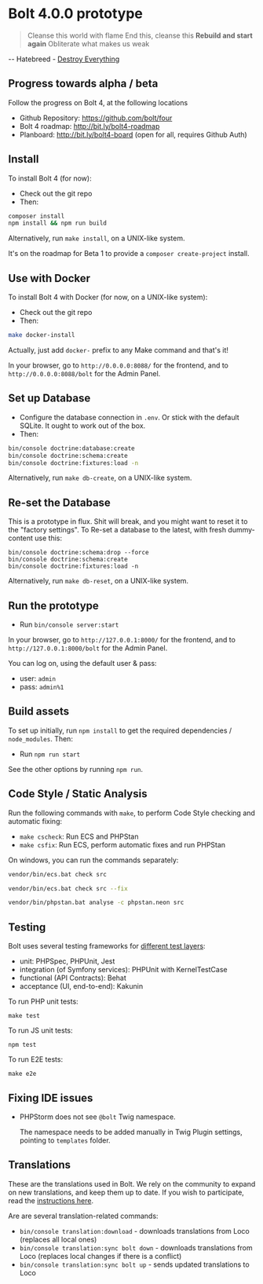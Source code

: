 Bolt 4.0.0 prototype
====================

> Cleanse this world with flame
> End this, cleanse this
> **Rebuild and start again**
> Obliterate what makes us weak

-- Hatebreed - [Destroy Everything][hatebreed]

Progress towards alpha / beta
-----------------------------

Follow the progress on Bolt 4, at the following locations

 - Github Repository: https://github.com/bolt/four
 - Bolt 4 roadmap: http://bit.ly/bolt4-roadmap
 - Planboard: http://bit.ly/bolt4-board (open for all, requires Github Auth)

Install
-------

To install Bolt 4 (for now):

  - Check out the git repo
  - Then:
  
  ```bash
composer install
npm install && npm run build
  ```

Alternatively, run `make install`, on a UNIX-like system.

It's on the roadmap for Beta 1 to provide a `composer create-project` install.

Use with Docker
---------------

To install Bolt 4 with Docker (for now, on a UNIX-like system):

  - Check out the git repo
  - Then:

  ```bash
make docker-install
  ```

Actually, just add `docker-` prefix to any Make command and that's it!

In your browser, go to `http://0.0.0.0:8088/` for the frontend, and to 
`http://0.0.0.0:8088/bolt` for the Admin Panel.

Set up Database
---------------

  - Configure the database connection in `.env`. Or stick with the default
    SQLite. It ought to work out of the box.
  - Then:

```bash
bin/console doctrine:database:create
bin/console doctrine:schema:create
bin/console doctrine:fixtures:load -n
```

Alternatively, run `make db-create`, on a UNIX-like system.

Re-set the Database
-------------------

This is a prototype in flux. Shit will break, and you might want to reset it to
the "factory settings". To Re-set a database to the latest, with fresh
dummy-content use this:

```
bin/console doctrine:schema:drop --force
bin/console doctrine:schema:create
bin/console doctrine:fixtures:load -n
```

Alternatively, run `make db-reset`, on a UNIX-like system.

Run the prototype
-----------------

  - Run `bin/console server:start`

In your browser, go to `http://127.0.0.1:8000/` for the frontend, and to
`http://127.0.0.1:8000/bolt` for the Admin Panel.

You can log on, using the default user & pass:

 - user: `admin`
 - pass: `admin%1`

Build assets
------------

To set up initially, run `npm install` to get the required dependencies /
`node_modules`. Then:

  - Run `npm run start`

See the other options by running `npm run`.

Code Style / Static Analysis
----------------------------

Run the following commands with `make`, to perform Code Style checking and 
automatic fixing:

 - `make cscheck`: Run ECS and PHPStan
 - `make csfix`: Run ECS, perform automatic fixes and run PHPStan

On windows, you can run the commands separately:

```bash
vendor/bin/ecs.bat check src
```

```bash
vendor/bin/ecs.bat check src --fix
```

```bash
vendor/bin/phpstan.bat analyse -c phpstan.neon src
```

Testing
---

Bolt uses several testing frameworks for [different test layers][fowler]:
- unit: PHPSpec, PHPUnit, Jest
- integration (of Symfony services): PHPUnit with KernelTestCase
- functional (API Contracts): Behat
- acceptance (UI, end-to-end): Kakunin

To run PHP unit tests:
```
make test
```

To run JS unit tests:
```
npm test
```

To run E2E tests:
```
make e2e
```

Fixing IDE issues
----

- PHPStorm does not see `@bolt` Twig namespace.
  
  The namespace needs to be added manually in Twig Plugin settings, pointing to `templates` folder.


Translations
------------

These are the translations used in Bolt. We rely on the community to expand on new
translations, and keep them up to date. If you wish to participate, read the
[instructions here][translations].

Are are several translation-related commands:
- `bin/console translation:download` - downloads translations from Loco (replaces all local ones)
- `bin/console translation:sync bolt down` - downloads translations from Loco (replaces local changes if there is a conflict)
- `bin/console translation:sync bolt up` - sends updated translations to Loco


[fowler]: https://martinfowler.com/articles/practical-test-pyramid.html
[translations]: https://github.com/bolt/four/wiki/Contribute-on-translations
[hatebreed]: https://www.youtube.com/watch?v=DBwgX8yBqsw
